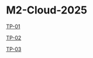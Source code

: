 # M2-Cloud-2025

[TP-01](/M2-Cloud-2025/Tp-01/)

[TP-02](/M2-Cloud-2025/TP-02/)

[TP-03](/M2-Cloud-2025/TP-03/)
